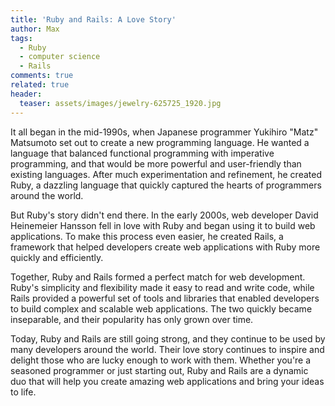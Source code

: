 ```yaml
---
title: 'Ruby and Rails: A Love Story'
author: Max
tags:
  - Ruby
  - computer science
  - Rails
comments: true
related: true
header:
  teaser: assets/images/jewelry-625725_1920.jpg
---
```

It all began in the mid-1990s, when Japanese programmer Yukihiro "Matz" Matsumoto set out to create a new programming language. He wanted a language that balanced functional programming with imperative programming, and that would be more powerful and user-friendly than existing languages. After much experimentation and refinement, he created Ruby, a dazzling language that quickly captured the hearts of programmers around the world.

But Ruby's story didn't end there. In the early 2000s, web developer David Heinemeier Hansson fell in love with Ruby and began using it to build web applications. To make this process even easier, he created Rails, a framework that helped developers create web applications with Ruby more quickly and efficiently.

Together, Ruby and Rails formed a perfect match for web development. Ruby's simplicity and flexibility made it easy to read and write code, while Rails provided a powerful set of tools and libraries that enabled developers to build complex and scalable web applications. The two quickly became inseparable, and their popularity has only grown over time.

Today, Ruby and Rails are still going strong, and they continue to be used by many developers around the world. Their love story continues to inspire and delight those who are lucky enough to work with them. Whether you're a seasoned programmer or just starting out, Ruby and Rails are a dynamic duo that will help you create amazing web applications and bring your ideas to life.
